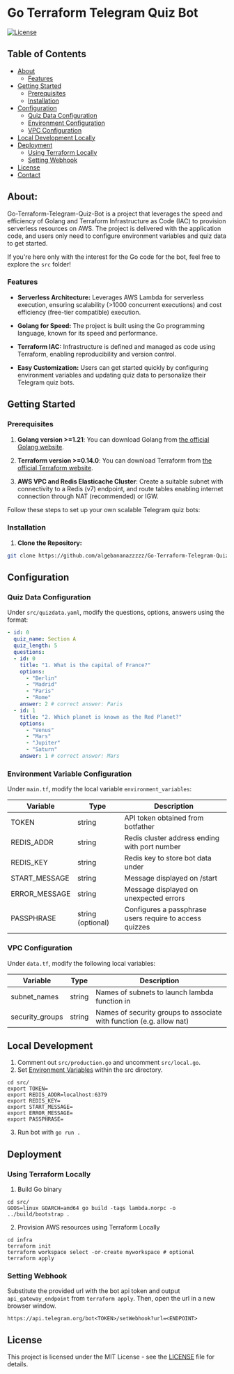 # Go Terraform Telegram Quiz Bot

[![License](https://img.shields.io/badge/license-MIT-blue.svg)](https://github.com/yourusername/Go-Terraform-Telegram-Quiz-Bot/blob/main/LICENSE)

## Table of Contents

- [About](#about)
  - [Features](#features)
- [Getting Started](#getting-started)
  - [Prerequisites](#prerequisites)
  - [Installation](#installation)
- [Configuration](#configuration)
  - [Quiz Data Configuration](#quiz-data-configuration)
  - [Environment Configuration](#environment-configuration)
  - [VPC Configuration](#vpc-configuration)
- [Local Development Locally](#local-development)
- [Deployment](#deployment)
  - [Using Terraform Locally](#using-terraform-locally)
  - [Setting Webhook](#setting-webhook)
- [License](#license)
- [Contact](#contact)


## About:
Go-Terraform-Telegram-Quiz-Bot is a project that leverages the speed and efficiency of Golang and Terraform Infrastructure as Code (IAC) to provision serverless resources on AWS. The project is delivered with the application code, and users only need to configure environment variables and quiz data to get started.

If you're here only with the interest for the Go code for the bot, feel free to explore the `src` folder!
<!-- This project simplifies the deployment and scaling process, allowing users to focus on crafting engaging quizzes rather than dealing with infrastructure and code complexities. -->

### Features

- **Serverless Architecture:** Leverages AWS Lambda for serverless execution, ensuring scalability (>1000 concurrent executions) and cost efficiency (free-tier compatible) execution.
  
- **Golang for Speed:** The project is built using the Go programming language, known for its speed and performance.

- **Terraform IAC:** Infrastructure is defined and managed as code using Terraform, enabling reproducibility and version control.

- **Easy Customization:** Users can get started quickly by configuring environment variables and updating quiz data to personalize their Telegram quiz bots.

## Getting Started
### Prerequisites

1. **Golang version >=1.21**: You can download Golang from [the official Golang website](https://go.dev/doc/install).

2. **Terraform version >=0.14.0**: You can download Terraform from [the official Terraform website](https://www.terraform.io/).

3. **AWS VPC and Redis Elasticache Cluster**: Create a suitable subnet with connectivity to a Redis (v7) endpoint, and route tables enabling internet connection through NAT (recommended) or IGW.

Follow these steps to set up your own scalable Telegram quiz bots:

### Installation
1. **Clone the Repository:**
```bash
git clone https://github.com/algebananazzzzz/Go-Terraform-Telegram-Quiz-Bot.git
```
   
## Configuration

### Quiz Data Configuration

Under `src/quizdata.yaml`, modify the questions, options, answers using the format: 

```yaml
- id: 0
  quiz_name: Section A
  quiz_length: 5
  questions:
  - id: 0
    title: "1. What is the capital of France?"
    options:
      - "Berlin"
      - "Madrid"
      - "Paris"
      - "Rome"
    answer: 2 # correct answer: Paris
  - id: 1
    title: "2. Which planet is known as the Red Planet?"
    options:
      - "Venus"
      - "Mars"
      - "Jupiter"
      - "Saturn"
    answer: 1 # correct answer: Mars
```

### Environment Variable Configuration

Under `main.tf`, modify the local variable `environment_variables`:

| Variable | Type | Description |
|---|---|---|
| TOKEN | string | API token obtained from botfather | 
| REDIS_ADDR | string | Redis cluster address ending with port number | 
| REDIS_KEY | string | Redis key to store bot data under | 
| START_MESSAGE | string | Message displayed on /start | 
| ERROR_MESSAGE | string | Message displayed on unexpected errors | 
| PASSPHRASE | string (optional) | Configures a passphrase users require to access quizzes | 

### VPC Configuration

Under `data.tf`, modify the following local variables:

| Variable | Type | Description |
|---|---|---|
| subnet_names | string | Names of subnets to launch lambda function in | 
| security_groups | string | Names of security groups to associate with function (e.g. allow nat) | 


## Local Development

1. Comment out `src/production.go` and uncomment `src/local.go`.
2. Set [Environment Variables](#environment-configuration) within the src directory.

```shell
cd src/
export TOKEN=
export REDIS_ADDR=localhost:6379
export REDIS_KEY=
export START_MESSAGE=
export ERROR_MESSAGE=
export PASSPHRASE=
```
3. Run bot with ```go run .```

## Deployment 

### Using Terraform Locally

1. Build Go binary

```shell
cd src/
GOOS=linux GOARCH=amd64 go build -tags lambda.norpc -o ../build/bootstrap .
```

2. Provision AWS resources using Terraform Locally

```shell
cd infra
terraform init
terraform workspace select -or-create myworkspace # optional
terraform apply
```

### Setting Webhook

Substitute the provided url with the bot api token and output `api_gateway_endpoint` from `terraform apply`. Then, open the url in a new browser window.

```
https://api.telegram.org/bot<TOKEN>/setWebhook?url=<ENDPOINT>
```

## License
This project is licensed under the MIT License - see the [LICENSE](LICENSE) file for details.

